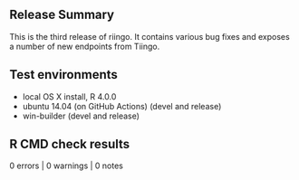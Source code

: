 ## Release Summary

This is the third release of riingo. It contains various bug fixes and exposes a number of new endpoints from Tiingo.

## Test environments
* local OS X install, R 4.0.0
* ubuntu 14.04 (on GitHub Actions) (devel and release)
* win-builder (devel and release)

## R CMD check results

0 errors | 0 warnings | 0 notes
